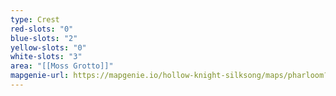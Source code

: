 ```yaml
---
type: Crest
red-slots: "0"
blue-slots: "2"
yellow-slots: "0"
white-slots: "3"
area: "[[Moss Grotto]]"
mapgenie-url: https://mapgenie.io/hollow-knight-silksong/maps/pharloom?locationIds=479384
---
```

